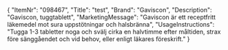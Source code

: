 {
  "ItemNr": "098467",
  "Title": "test",
  "Brand": "Gaviscon",
  "Description": "Gaviscon, tuggtablett",
  "MarketingMessage": "Gaviscon är ett receptfritt läkemedel mot sura uppstötningar och halsbränna",
  "UsageInstructions": "Tugga 1-3 tabletter noga och svälj cirka en halvtimme efter måltiden, strax före sänggåendet och vid behov, eller enligt läkares föreskrift."
}